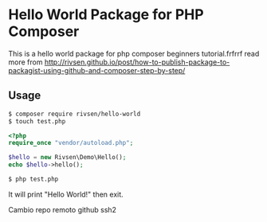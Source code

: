 # Hello World Package for PHP Composer #

This is a hello world package for php composer beginners tutorial.frfrrf
read more from http://rivsen.github.io/post/how-to-publish-package-to-packagist-using-github-and-composer-step-by-step/

## Usage ##

```bash
$ composer require rivsen/hello-world
$ touch test.php
```

```php
<?php
require_once "vendor/autoload.php";

$hello = new Rivsen\Demo\Hello();
echo $hello->hello();
```

```bash
$ php test.php
```

It will print "Hello World!" then exit.

Cambio repo remoto github ssh2